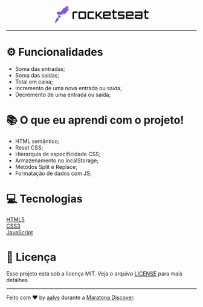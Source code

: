 <div align='center'>
<img src=".github/logo_rocketseat.png" width='250'>
</div>

---

# ⚙ Funcionalidades

- Soma das entradas;
- Soma das saídas;
- Total em caixa;
- Incremento de uma nova entrada ou saída;
- Decremento de uma entrada ou saída;

# 📚 O que eu aprendi com o projeto!

- HTML semântico;
- Reset CSS;
- Hierarquia de especificidade CSS;
- Armazenamento no localStorage;
- Metódos Split e Replace;
- Formatação de dados com JS;

# 💻 Tecnologias

<a href='https://www.w3schools.com/html/'>HTML5</a>
<br/>
<a href='https://www.w3schools.com/css/'>CSS3</a>
<br/>
<a href='https://developer.mozilla.org/pt-BR/docs/Web/JavaScript'>JavaScript</a>

# 📝 Licença

Esse projeto está sob a licença MIT. Veja o arquivo [LICENSE](LICENSE.md) para mais detalhes.

---

Feito com ♥ by [aalvs](https://app.rocketseat.com.br/me/aalvs) durante a [Maratona Discover](https://rocketseat.com.br/).
